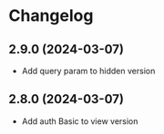 # Changelog

## 2.9.0 (2024-03-07)
- Add query param to hidden version

## 2.8.0 (2024-03-07)
- Add auth Basic to view version
